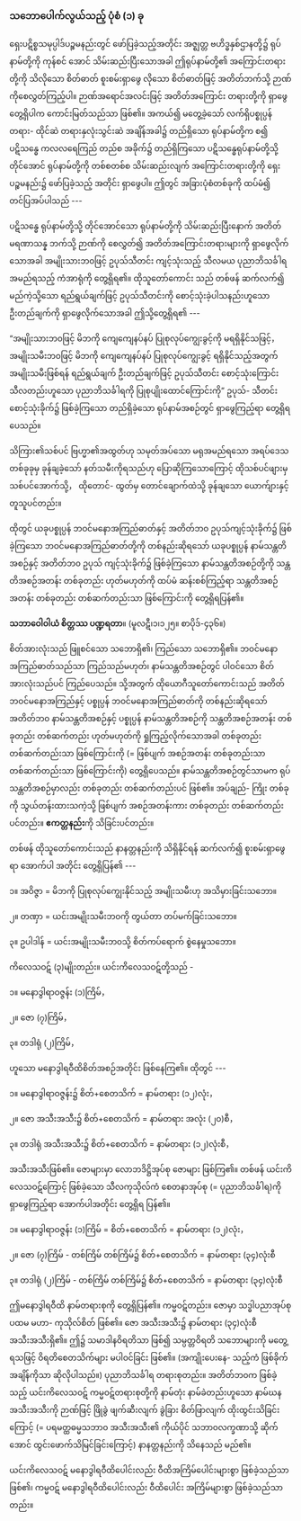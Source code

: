### သဘောပေါက်လွယ်သည့် ပုံစံ (၁) ခု

ရှေးပဋိစ္စသမုပ္ပါဒ်ပဉ္စမနည်းတွင် ဖော်ပြခဲ့သည့်အတိုင်း အဇ္ဈတ္တ ဗဟိဒ္ဓနှစ်ဌာနတို့၌ ရုပ်နာမ်တို့ကို ကုန်စင်
အောင် သိမ်းဆည်းပြီးသောအခါ ဤရုပ်နာမ်တို့၏ အကြောင်းတရားတို့ကို သိလိုသော စိတ်ဓာတ် စူးစမ်းရှာဖွေ
လိုသော စိတ်ဓာတ်ဖြင့် အတိတ်ဘက်သို့ ဉာဏ်ကိုစေလွှတ်ကြည့်ပါ။ ဉာဏ်အရောင်အလင်းဖြင့် အတိတ်အကြောင်း
တရားတို့ကို ရှာဖွေတွေ့ရှိပါက ကောင်းမြတ်သည်သာ ဖြစ်၏။ အကယ်၍ မတွေ့ခဲ့သော် လက်ရှိပစ္စုပ္ပန် တရား-
ထိုင်ဆဲ တရားနှလုံးသွင်းဆဲ အချိန်အခါ၌ တည်ရှိသော ရုပ်နာမ်တို့က စ၍ ပဋိသန္ဓေ ကလလရေကြည် တည်စ
အခိုက်၌ တည်ရှိကြသော ပဋိသန္ဓေရုပ်နာမ်တို့သို့ တိုင်အောင် ရုပ်နာမ်တို့ကို တစ်စတစ်စ သိမ်းဆည်းလျက်
အကြောင်းတရားတို့ကို ရှေးပဉ္စမနည်း၌ ဖော်ပြခဲ့သည့် အတိုင်း ရှာဖွေပါ။ ဤတွင် အခြားပုံစံတစ်ခုကို ထပ်မံ၍
တင်ပြအပ်ပါသည် ---

ပဋိသန္ဓေ ရုပ်နာမ်တို့သို့ တိုင်အောင်သော ရုပ်နာမ်တို့ကို သိမ်းဆည်းပြီးနောက် အတိတ် မရဏာသန္န
ဘက်သို့ ဉာဏ်ကို စေလွှတ်၍ အတိတ်အကြောင်းတရားများကို ရှာဖွေလိုက်သောအခါ အမျိုးသားဘ၀ဖြင့်
ဥပုသ်သီတင်း ကျင့်သုံးသည့် သီလမယ ပုညာဘိသင်္ခါရ အမည်ရသည့် ကံအာရုံကို တွေ့ရှိရ၏။ ထိုသူတော်ကောင်း
သည် တစ်ဖန် ဆက်လက်၍ မည်ကဲ့သို့သော ရည်ရွယ်ချက်ဖြင့် ဥပုသ်သီတင်းကို စောင့်သုံးခဲ့ပါသနည်းဟူသော
ဦးတည်ချက်ကို ရှာဖွေလိုက်သောအခါ ဤသို့တွေ့ရှိရ၏ ---

“အမျိုးသားဘ၀ဖြင့် မိဘကို ကျေကျေနပ်နပ် ပြုစုလုပ်ကျွေးခွင့်ကို မရရှိနိုင်သဖြင့်， အမျိုးသမီးဘ၀ဖြင့်
မိဘကို ကျေကျေနပ်နပ် ပြုစုလုပ်ကျွေးခွင့် ရရှိနိုင်သည့်အတွက် အမျိုးသမီးဖြစ်ရန် ရည်ရွယ်ချက် ဦးတည်ချက်ဖြင့်
ဥပုသ်သီတင်း စောင့်သုံးကြောင်း သီလတည်းဟူသော ပုညာဘိသင်္ခါရကို ပြုစုပျိုးထောင်ကြောင်းကို” ဥပုသ်-
သီတင်း စောင့်သုံးခိုက်၌ ဖြစ်ခဲ့ကြသော တည်ရှိခဲ့သော ရုပ်နာမ်အစဉ်တွင် ရှာဖွေကြည့်ရာ တွေ့ရှိရပေသည်။

သိကြား၏သစ်ပင် ဗြဟ္မာ၏အထွတ်ဟု သမုတ်အပ်သော မရုအမည်ရသော အရပ်ဒေသ တစ်ခုခုမှ
ခုန်ချခဲ့သော် နတ်သမီးကိုရသည်ဟု ပြောဆိုကြသောကြောင့် ထိုသစ်ပင်ဖျားမှ သစ်ပင်အောက်သို့， ထိုတောင်-
ထွတ်မှ တောင်ချောက်ထဲသို့ ခုန်ချသော ယောက်ျားနှင့် တူသူပင်တည်း။

ထိုတွင် ယခုပစ္စုပ္ပန် ဘဝင်မနောအကြည်ဓာတ်နှင့် အတိတ်ဘ၀ ဥပုသ်ကျင့်သုံးခိုက်၌ ဖြစ်ခဲ့ကြသော
ဘဝင်မနောအကြည်ဓာတ်တို့ကို တစ်နည်းဆိုရသော် ယခုပစ္စုပ္ပန် နာမ်သန္တတိအစဉ်နှင့် အတိတ်ဘ၀ ဥပုသ်
ကျင့်သုံးခိုက်၌ ဖြစ်ခဲ့ကြသော နာမ်သန္တတိအစဉ်တို့ကို သန္တတိအစဉ်အတန်း တစ်ခုတည်း ဟုတ်မဟုတ်ကို ထပ်မံ
ဆန်းစစ်ကြည့်ရာ သန္တတိအစဉ်အတန်း တစ်ခုတည်း တစ်ဆက်တည်းသာ ဖြစ်ကြောင်းကို တွေ့ရှိရပြန်၏။

**သဘာဝေါဝါယံ စိတ္တဿ ပဏ္ဍရတာ**။ (မူလဋီ၊၁၊၁၂၅။ စာပိုဒ်-၄၃၆။)

စိတ်အားလုံးသည် ဖြူစင်သော သဘောရှိ၏၊ ကြည်သော သဘောရှိ၏။ ဘဝင်မနောအကြည်ဓာတ်သည်သာ
ကြည်သည်မဟုတ်၊ နာမ်သန္တတိအစဉ်တွင် ပါဝင်သော စိတ်အားလုံးသည်ပင် ကြည်ပေသည်။ သို့အတွက်
ထိုယောဂီသူတော်ကောင်းသည် အတိတ် ဘဝင်မနောအကြည်နှင့် ပစ္စုပ္ပန် ဘဝင်မနောအကြည်ဓာတ်ကို
တစ်နည်းဆိုရသော် အတိတ်ဘ၀ နာမ်သန္တတိအစဉ်နှင့် ပစ္စုပ္ပန် နာမ်သန္တတိအစဉ်ကို သန္တတိအစဉ်အတန်း
တစ်ခုတည်း တစ်ဆက်တည်း ဟုတ်မဟုတ်ကို ရှုကြည့်လိုက်သောအခါ တစ်ခုတည်း တစ်ဆက်တည်းသာ
ဖြစ်ကြောင်းကို (= ဖြစ်ပျက် အစဉ်အတန်း တစ်ခုတည်းသာ တစ်ဆက်တည်းသာ ဖြစ်ကြောင်းကို) တွေ့ရှိပေသည်။
နာမ်သန္တတိအစဉ်တွင်သာမက ရုပ်သန္တတိအစဉ်မှာလည်း တစ်ခုတည်း တစ်ဆက်တည်းပင် ဖြစ်၏။ အပ်ချည်-
ကြိုး တစ်ခုကို သွယ်တန်းထားသကဲ့သို့ ဖြစ်ပျက် အစဉ်အတန်းကား တစ်ခုတည်း တစ်ဆက်တည်းပင်တည်း။
**ဧကတ္တနည်း**ကို သိခြင်းပင်တည်း။

တစ်ဖန် ထိုသူတော်ကောင်းသည် နာနတ္တနည်းကို သိရှိနိုင်ရန် ဆက်လက်၍ စူးစမ်းရှာဖွေရာ အောက်ပါ
အတိုင်း တွေ့ရှိပြန်၏ ---

၁။ အဝိဇ္ဇာ = မိဘကို ပြုစုလုပ်ကျွေးနိုင်သည့် အမျိုးသမီးဟု အသိမှားခြင်းသဘော။

၂။ တဏှာ = ယင်းအမျိုးသမီးဘ၀ကို တွယ်တာ တပ်မက်ခြင်းသဘော။

၃။ ဥပါဒါန် = ယင်းအမျိုးသမီးဘ၀သို့ စိတ်ကပ်ရောက် စွဲနေမှုသဘော။

ကိလေသဝဋ် (၃)မျိုးတည်း။ ယင်းကိလေသဝဋ်တို့သည် -

၁။ မနောဒွါရာဝဇ္ဇန်း (၁)ကြိမ်，

၂။ ဇော (၇)ကြိမ်，

၃။ တဒါရုံ (၂)ကြိမ်，

ဟူသော မနောဒွါရဝီထိစိတ်အစဉ်အတိုင်း ဖြစ်နေကြ၏။ ထိုတွင် ---

၁။ မနောဒွါရာဝဇ္ဇန်း၌ စိတ်+စေတသိက် = နာမ်တရား (၁၂)လုံး，

၂။ ဇော အသီးအသီး၌ စိတ်+စေတသိက် = နာမ်တရား အလုံး (၂၀)စီ，

၃။ တဒါရုံ အသီးအသီး၌ စိတ်+စေတသိက် = နာမ်တရား (၁၂)လုံးစီ，

အသီးအသီးဖြစ်၏။ ဇောများမှာ လောဘဒိဋ္ဌိအုပ်စု ဇောများ ဖြစ်ကြ၏။ တစ်ဖန် ယင်းကိလေသဝဋ်ကြောင့်
ဖြစ်ခဲ့သော သီလကုသိုလ်ကံ စေတနာအုပ်စု (= ပုညာဘိသင်္ခါရ)ကို ရှာဖွေကြည့်ရာ အောက်ပါအတိုင်း တွေ့ရှိရ
ပြန်၏။

၁။ မနောဒွါရာဝဇ္ဇန်း (၁)ကြိမ် = စိတ်+စေတသိက် = နာမ်တရား (၁၂)လုံး，

၂။ ဇော (၇)ကြိမ် - တစ်ကြိမ် တစ်ကြိမ်၌ စိတ်+စေတသိက် = နာမ်တရား (၃၄)လုံးစီ

၃။ တဒါရုံ (၂)ကြိမ် - တစ်ကြိမ် တစ်ကြိမ်၌ စိတ်+စေတသိက် = နာမ်တရား (၃၄)လုံးစီ

ဤမနောဒွါရဝီထိ နာမ်တရားစုကို တွေ့ရှိပြန်၏။ ကမ္မဝဋ်တည်း။ ဇောမှာ သဒ္ဓါပညာအုပ်စု ပထမ မဟာ-
ကုသိုလ်စိတ် ဖြစ်၏။ ဇော အသီးအသီး၌ နာမ်တရား (၃၄)လုံးစီ အသီးအသီးရှိ၏။ ဤ၌ သမာဒါနဝိရတိသာ
ဖြစ်၍ သမ္ပတ္တဝိရတိ သဘောများကို မတွေ့ရသဖြင့် ဝိရတိစေတသိက်များ မပါဝင်ခြင်း ဖြစ်၏။ (အကျိုးပေးနေ-
သည့်ကံ ဖြစ်ခိုက် အချိန်ကိုသာ ဆိုလိုပါသည်။) ပုညာဘိသင်္ခါရ တရားစုတည်း။ အတိတ်ဘ၀က ဖြစ်ခဲ့သည့်
ယင်းကိလေသဝဋ် ကမ္မဝဋ်တရားစုတို့ကို နာမ်တုံး နာမ်ခဲတည်းဟူသော နာမ်ဃန အသီးအသီးကို ဉာဏ်ဖြင့်
ဖြိုခွဲ ဖျက်ဆီးလျက် ခွဲခြား စိတ်ဖြာလျက် ထိုးထွင်းသိခြင်းကြောင့် (= ပရမတ္ထဓမ္မသဘာ၀ အသီးအသီး၏ ကိုယ်ပိုင်
သဘာ၀လက္ခဏာသို့ ဆိုက်အောင် ထွင်းဖောက်သိမြင်ခြင်းကြောင့်) နာနတ္တနည်းကို သိနေသည် မည်၏။

ယင်းကိလေသဝဋ် မနောဒွါရဝီထိပေါင်းလည်း ဝီထိအကြိမ်ပေါင်းများစွာ ဖြစ်ခဲ့သည်သာ ဖြစ်၏၊ ကမ္မဝဋ်
မနောဒွါရဝီထိပေါင်းလည်း ဝီထိပေါင်း အကြိမ်များစွာ ဖြစ်ခဲ့သည်သာတည်း။

